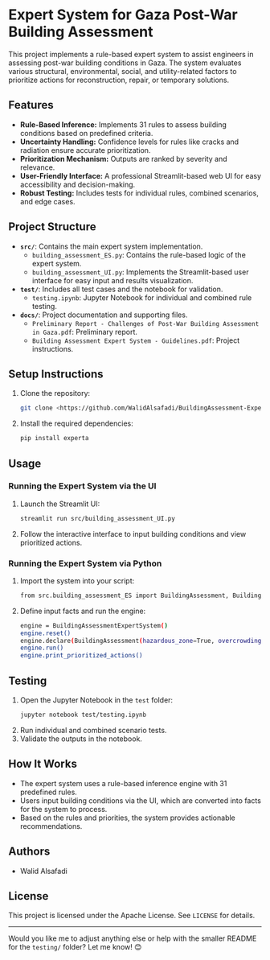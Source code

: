 # Expert System for Gaza Post-War Building Assessment

This project implements a rule-based expert system to assist engineers in assessing post-war building conditions in Gaza. The system evaluates various structural, environmental, social, and utility-related factors to prioritize actions for reconstruction, repair, or temporary solutions.

## Features
- **Rule-Based Inference:** Implements 31 rules to assess building conditions based on predefined criteria.
- **Uncertainty Handling:** Confidence levels for rules like cracks and radiation ensure accurate prioritization.
- **Prioritization Mechanism:** Outputs are ranked by severity and relevance.
- **User-Friendly Interface:** A professional Streamlit-based web UI for easy accessibility and decision-making.
- **Robust Testing:** Includes tests for individual rules, combined scenarios, and edge cases.

## Project Structure
- **`src/`**: Contains the main expert system implementation.
  - `building_assessment_ES.py`: Contains the rule-based logic of the expert system.
  - `building_assessment_UI.py`: Implements the Streamlit-based user interface for easy input and results visualization.
- **`test/`**: Includes all test cases and the notebook for validation.
  - `testing.ipynb`: Jupyter Notebook for individual and combined rule testing.
- **`docs/`**: Project documentation and supporting files.
  - `Preliminary Report - Challenges of Post-War Building Assessment in Gaza.pdf`: Preliminary report.
  - `Building Assessment Expert System - Guidelines.pdf`: Project instructions.

## Setup Instructions
1. Clone the repository:
   ```bash
   git clone <https://github.com/WalidAlsafadi/BuildingAssessment-ExpertSystem>
   ```

2. Install the required dependencies:
   ```bash
   pip install experta
   ```
## Usage
### Running the Expert System via the UI

1. Launch the Streamlit UI:
   ```bash
   streamlit run src/building_assessment_UI.py
   ```
2. Follow the interactive interface to input building conditions and view prioritized actions.

### Running the Expert System via Python

1. Import the system into your script:
   ```bash
   from src.building_assessment_ES import BuildingAssessment, BuildingAssessmentExpertSystem
   ```
2. Define input facts and run the engine:
   ```bash
   engine = BuildingAssessmentExpertSystem()
   engine.reset()
   engine.declare(BuildingAssessment(hazardous_zone=True, overcrowding=True))
   engine.run()
   engine.print_prioritized_actions()
   ```

## Testing
1. Open the Jupyter Notebook in the `test` folder:
   ```bash
   jupyter notebook test/testing.ipynb
   ```
2. Run individual and combined scenario tests.
3. Validate the outputs in the notebook.

## How It Works
- The expert system uses a rule-based inference engine with 31 predefined rules.
- Users input building conditions via the UI, which are converted into facts for the system to process.
- Based on the rules and priorities, the system provides actionable recommendations.

## Authors
- Walid Alsafadi

## License
This project is licensed under the Apache License. See `LICENSE` for details.

---

Would you like me to adjust anything else or help with the smaller README for the `testing/` folder? Let me know! 😊
